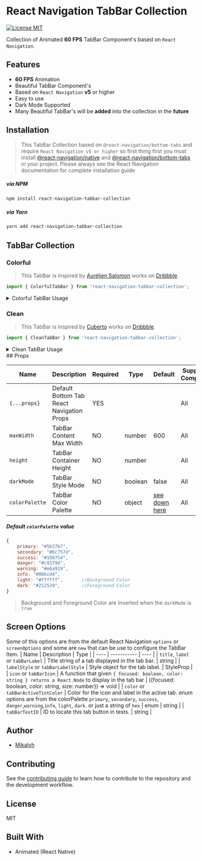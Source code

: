 # React Navigation TabBar Collection

[![License MIT](https://camo.githubusercontent.com/ceac32a7f01f2671581ada837403b74524de9120dca1ef517bd803b6beb717f6/68747470733a2f2f696d672e736869656c64732e696f2f6e706d2f6c2f40676f72686f6d2f616e696d617465642d7461626261723f7374796c653d666c61742d737175617265)]()

Collection of Animated **60 FPS** TabBar Component's based on `React Navigation`.

## Features

- **60 FPS** Animation
- Beautiful TabBar Component's
- Based on `React Navigation` **v5** or higher
- Easy to use
- Dark Mode Supported
- Many Beautiful TabBar's will be **added** into the collection in the **future**

## Installation

>This TabBar Collection based on `@react-navigation/bottom-tabs` and require `React Navigation v5 or higher` so first thing first you must install [@react-navigation/native](https://reactnavigation.org/docs/getting-started/) and [@react-navigation/bottom-tabs](https://reactnavigation.org/docs/tab-based-navigation/) in your project.
> Please always see the React Navigation documentation for complete installation guide

##### via NPM

```sh
npm install react-navigation-tabbar-collection
```

##### via Yarn

```sh
yarn add react-navigation-tabbar-collection
```

## TabBar Collection

### Colorful

> This TabBar is inspired by [Aurélien Salomon](https://dribbble.com/aureliensalomon) works on [Dribbble](https://dribbble.com/shots/5925052-Google-Bottom-Bar-Navigation-Pattern-Mobile-UX-Design).

```js
import { ColorfulTabBar } from 'react-navigation-tabbar-collection';
```
<details>
    <summary>Colorful TabBar Usage</summary>

    ```js
    import React from 'react'
    import {NavigationContainer} from "@react-navigation/native"
    import { createBottomTabNavigator } from '@react-navigation/bottom-tabs';
    import { StyleSheet, Text, View } from 'react-native';
    import Icon from 'react-native-vector-icons/AntDesign'
    import { ColorfulTabBar as TabBar } from 'react-navigation-tabbar-collection';

    const Tab = createBottomTabNavigator();

    const DemoScreen = ({route}) => (
    <View style={styles.screen}>
        <Text>{route.name}</Text>
    </View>
    )

    const App = () => {
    return (
        <NavigationContainer>
        <Tab.Navigator initialRouteName="Home" screenOptions={{headerShown: false}} tabBar={(props) => <TabBar {...props} />}>
            <Tab.Screen name="Home" component={DemoScreen} options={{
            title: "Home",
            icon: ({focused, color, size}) => <Icon name="home" size={size} color={color} />,
            color: "primary"
            }} />
            <Tab.Screen name="News" component={DemoScreen} options={{
            title: "News",
            icon: ({focused, color, size}) => <Icon name="sharealt" size={size} color={color} />,
            color: "info",
            }} />
            <Tab.Screen name="Chat" component={DemoScreen} options={{
            title: "Chat",
            icon: ({focused, color, size}) => <Icon name="API" size={size} color={color} />,
            color: "warning",
            }} />
            <Tab.Screen name="Likes" component={DemoScreen} options={{
            title: "Likes",
            icon: ({focused, color, size}) => <Icon name="hearto" size={size} color={color} />,
            color: "danger"
            }} />
            <Tab.Screen name="Settings" component={DemoScreen} options={{
            title: "Settings",
            icon: ({focused, color, size}) => <Icon name="setting" size={size} color={color} />,
            color: "success"
            }} />
        </Tab.Navigator>
        </NavigationContainer>
    )
    }

    export default App

    const styles = StyleSheet.create({
    screen: {
        width: "100%",
        height: "100%",
        flex: 6,
        justifyContent: "center",
        alignItems: "center"
    }
    });
    ```
</details>

### Clean

> This TabBar is inspired by [Cuberto](https://dribbble.com/cuberto) works on [Dribbble](https://dribbble.com/shots/5605168-Toolbar-icons-animation).

```js
import { CleanTabBar } from 'react-navigation-tabbar-collection';
```
<details>
    <summary>Clean TabBar Usage</summary>

    ```js
    import React from 'react'
    import {NavigationContainer} from "@react-navigation/native"
    import { createBottomTabNavigator } from '@react-navigation/bottom-tabs';
    import { StyleSheet, Text, View } from 'react-native';
    import Icon from 'react-native-vector-icons/AntDesign'
    import { CleanTabBar as TabBar } from 'react-navigation-tabbar-collection';

    const Tab = createBottomTabNavigator();

    const DemoScreen = ({route}) => (
    <View style={styles.screen}>
        <Text>{route.name}</Text>
    </View>
    )

    const App = () => {
    return (
        <NavigationContainer>
        <Tab.Navigator initialRouteName="Home" screenOptions={{headerShown: false}} tabBar={(props) => <TabBar {...props} />}>
            <Tab.Screen name="Home" component={DemoScreen} options={{
            title: "Home",
            icon: ({focused, color, size}) => <Icon name="home" size={size} color={color} />,
            color: "primary"
            }} />
            <Tab.Screen name="News" component={DemoScreen} options={{
            title: "News",
            icon: ({focused, color, size}) => <Icon name="sharealt" size={size} color={color} />,
            color: "info",
            }} />
            <Tab.Screen name="Chat" component={DemoScreen} options={{
            title: "Chat",
            icon: ({focused, color, size}) => <Icon name="API" size={size} color={color} />,
            color: "warning",
            }} />
            <Tab.Screen name="Likes" component={DemoScreen} options={{
            title: "Likes",
            icon: ({focused, color, size}) => <Icon name="hearto" size={size} color={color} />,
            color: "danger"
            }} />
            <Tab.Screen name="Settings" component={DemoScreen} options={{
            title: "Settings",
            icon: ({focused, color, size}) => <Icon name="setting" size={size} color={color} />,
            color: "success"
            }} />
        </Tab.Navigator>
        </NavigationContainer>
    )
    }

    export default App

    const styles = StyleSheet.create({
    screen: {
        width: "100%",
        height: "100%",
        flex: 6,
        justifyContent: "center",
        alignItems: "center"
    }
    });
    ```
</details>
## Props

| Name           | Description                               | Required | Type    | Default                                                                                                       | Supported Component |
| -------------- | ----------------------------------------- | -------- | ------- | ------------------------------------------------------------------------------------------------------------- | ------------------- |
| `{...props}`   | Default Bottom Tab React Navigation Props | YES      |         |                                                                                                               | All                 |
| `maxWidth`     | TabBar Content Max Width                  | NO       | number  | 600                                                                                                           | All                 |
| `height`       | TabBar Container Height                   | NO       | number  |                                                                                                               | All                 |
| `darkMode`     | TabBar Style Mode                         | NO       | boolean | false                                                                                                         | All                 |
| `colorPalette` | TabBar Color Palette                      | NO       | object  | [see down here](https://github.com/mikalyh/react-navigation-tabbar-collection/tree/main#default-colorpalette) | All                 |

##### Default `colorPalette` value

```js
{
    primary: "#5b37b7",
    secondary: "#6c757d",
    success: "#198754",
    danger: "#c9379d",
    warning: "#e6a919",
    info: "#00bcd4",
    light: "#ffffff",       //Background Color
    dark: "#212529",        //Foreground Color
}
```

> Background and Foreground Color are Inverted when the `darkMode` is `true`

## Screen Options

Some of this options are from the default React Navigation `options` or `screenOptions` and some are `new` that can be use to configure the TabBar Item.
| Name | Description | Type |
| ---- | ----------- | ---- |
| `title`, `label` or `tabBarLabel` | Title string of a tab displayed in the tab bar. | string |
| `labelStyle` or `tabBarLabelStyle` | Style object for the tab label. | StyleProp |
| `icon` or `tabBarIcon` | A function that given `{ focused: boolean, color: string } returns a React.Node` to display in the tab bar | ({focused: boolean, color: string, size: number}) => void |
| `color` or `tabBarActiveTintColor` | Color for the icon and label in the active tab. enum options are from the colorPalette `primary`, `secondary`, `success`, `danger`,`warning`,`info`, `light`, `dark`. or just a string of `hex` | enum \| string |
| `tabBarTestID` | ID to locate this tab button in tests. | string |

## Author

- [Mikalyh](https://github.com/mikalyh/)

## Contributing

See the [contributing guide](CONTRIBUTING.md) to learn how to contribute to the repository and the development workflow.

## License

MIT

## Built With

- Animated (React Native)
